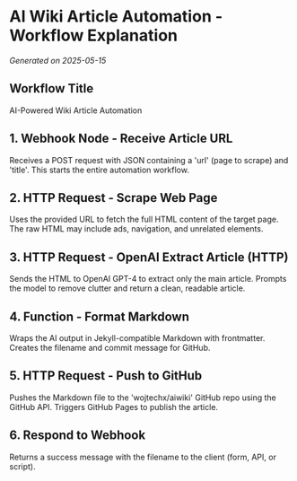 # AI Wiki Article Automation - Workflow Explanation
_Generated on 2025-05-15_

## Workflow Title
AI-Powered Wiki Article Automation

## 1. Webhook Node - Receive Article URL
Receives a POST request with JSON containing a 'url' (page to scrape) and 'title'. This starts the entire automation workflow.

## 2. HTTP Request - Scrape Web Page
Uses the provided URL to fetch the full HTML content of the target page. The raw HTML may include ads, navigation, and unrelated elements.

## 3. HTTP Request - OpenAI Extract Article (HTTP)
Sends the HTML to OpenAI GPT-4 to extract only the main article. Prompts the model to remove clutter and return a clean, readable article.

## 4. Function - Format Markdown
Wraps the AI output in Jekyll-compatible Markdown with frontmatter. Creates the filename and commit message for GitHub.

## 5. HTTP Request - Push to GitHub
Pushes the Markdown file to the 'wojtechx/aiwiki' GitHub repo using the GitHub API. Triggers GitHub Pages to publish the article.

## 6. Respond to Webhook
Returns a success message with the filename to the client (form, API, or script).
